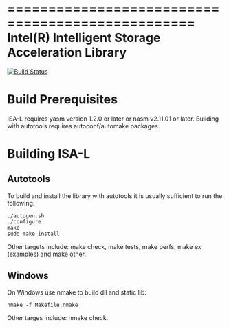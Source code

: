 =================================================
Intel(R) Intelligent Storage Acceleration Library
=================================================

[![Build Status](https://travis-ci.org/01org/isa-l.svg?branch=master)](https://travis-ci.org/01org/isa-l)

Build Prerequisites
===================

ISA-L requires yasm version 1.2.0 or later or nasm v2.11.01 or later.  Building
with autotools requires autoconf/automake packages.

Building ISA-L
==============

Autotools
---------

To build and install the library with autotools it is usually sufficient to run
the following:

    ./autogen.sh
    ./configure
    make
    sudo make install

Other targets include: make check, make tests, make perfs, make ex (examples)
and make other.

Windows
-------

On Windows use nmake to build dll and static lib:

    nmake -f Makefile.nmake

Other targes include: nmake check.
